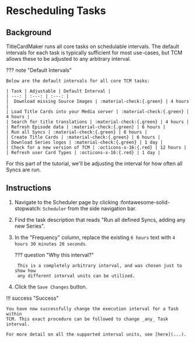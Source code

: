 # Rescheduling Tasks

## Background

TitleCardMaker runs all core tasks on schedulable intervals. The default
intervals for each task is typically sufficient for most use-cases, but TCM
allows these to be adjusted to any arbitrary interval.

??? note "Default Intervals"

    Below are the default intervals for all core TCM tasks:

    | Task | Adjustable | Default Interval |
    | ---: | :---: | :---: |
    |  Download missing Source Images | :material-check:{.green} | 4 hours |
    | Load Title Cards into your Media server | :material-check:{.green} | 4 hours |
    | Search for title translations | :material-check:{.green} | 4 hours |
    | Refresh Episode data | :material-check:{.green} | 6 hours |
    | Run all Syncs | :material-check:{.green} | 6 hours |
    | Create Title Cards | :material-check:{.green} | 6 hours |
    | Download Series logos | :material-check:{.green} | 1 day |
    | Check for a new version of TCM | :octicons-x-16:{.red} | 12 hours |
    | Refresh user Card Types | :octicons-x-16:{.red} | 1 day |

For this part of the tutorial, we'll be adjusting the interval for how often
all Syncs are run. 

## Instructions

1. Navigate to the Scheduler page by clicking :fontawesome-solid-stopwatch:
`Scheduler` from the side navigation bar.

2. Find the task description that reads "Run all defined Syncs, adding any new
Series".

3. In the "Frequency" column, replace the existing `6 hours` text with
`4 hours 30 minutes 20 seconds`.

    ??? question "Why this interval?"

        This is a completely arbitrary interval, and was chosen just to show how
        any different interval units can be utilized.

4. Click the `Save Changes` button.

!!! success "Success"

    You have now successfully change the execution interval for a Task within
    TCM. This exact procedure can be followed to change _any_ Task interval.

    For more detail on all the supported interval units, see [here](...).
